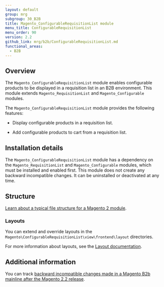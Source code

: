 ```yaml
---
layout: default
group: mrg
subgroup: 30_B2B
title: Magento_ConfigurableRequisitionList module
menu_title: ConfigurableRequisitionList
menu_order: 90
version: 2.2
github_link: mrg/b2b/ConfigurableRequisitionList.md
functional_areas:
  - B2B
---
```


## Overview

The `Magento_ConfigurableRequisitionList` module enables configurable products to be displayed in a requisition list in an B2B environment. This module extends `Magento_RequisitionList` and `Magento_Configurable` modules.

The `Magento_ConfigurableRequisitionList` module provides the following features:

* Display configurable products in a requisition list.

* Add configurable products to cart from a requisition list.

## Installation details

The `Magento_ConfigurableRequisitionList` module has a dependency on the `Magento_RequisitionList` and `Magento_Configurable` modules, which must be installed and enabled first. This module does not create any backward incompatible changes. It can be uninstalled or deactivated at any time.

## Structure

[Learn about a typical file structure for a Magento 2 module]({{page.baseurl}}/extension-dev-guide/build/module-file-structure.html).

### Layouts

You can extend and override layouts in the `Magento\ConfigurableRequisitionList\view\frontend\layout` directories.

For more information about layouts, see the [Layout documentation]({{page.baseurl}}/frontend-dev-guide/layouts/layout-overview.html).

## Additional information

You can track [backward incompatible changes made in a Magento B2b mainline after the Magento 2.2 release]({{page.baseurl}}/release-notes/changes/b2b_changes.html).
